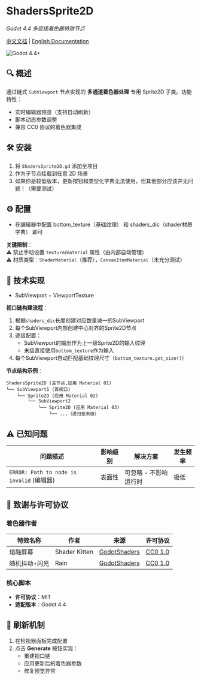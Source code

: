# ShadersSprite2D 
*Godot 4.4 多层级着色器特效节点* 

[中文文档](README_zh.md) | [English Documentation](README.md)

![Godot 4.4+](https://img.shields.io/badge/Godot-4.4%2B-%23478cbf)  

## 🔍 概述  
通过链式 `SubViewport` 节点实现的 **多通道着色器处理** 专用 Sprite2D 子类。功能特性：  
- 实时编辑器预览（支持自动刷新）  
- 脚本动态参数调整  
- 兼容 CC0 协议的着色器集成  

## 🛠️ 安装  
1. 将 `ShadersSprite2D.gd` 添加至项目  
2. 作为子节点挂载到任意 2D 场景  
3. 如果你是较低版本，更新按钮和类型化字典无法使用，但其他部分应该并无问题！（需要测试）

## ⚙️ 配置  

- 在编辑器中配置 bottom_texture（基础纹理） 和 shaders_dic（shader材质字典） 即可

**关键限制**：  
⚠️ 禁止手动设置 `texture`/`material` 属性（由内部自动管理）  
⚠️ 材质类型：`ShaderMaterial`（推荐），`CanvasItemMaterial`（未充分测试）  

## 🔬 技术实现  
  
* SubViewport + ViewportTexture

**视口链构建流程**：
1. 根据`shaders_dic`长度创建对应数量减一的SubViewport
2. 每个SubViewport内部创建中心对齐的Sprite2D节点
3. 逐级配置：
   - SubViewport的输出作为上一级Sprite2D的输入纹理
   - 末级直接使用`bottom_texture`作为输入
4. 每个SubViewport自动匹配基础纹理尺寸（`bottom_texture.get_size()`）

**节点结构示例**：
```
ShadersSprite2D (主节点,应用 Material 01)
└── SubViewport1 (首视口)
	└── Sprite2D (应用 Material 02)
		└── SubViewport2
			└── Sprite2D (应用 Material 03)
				└── ...（递归至末级）
```

## ⚠️ 已知问题   
| 问题描述 | 影响级别 | 解决方案 | 发生频率 |  
|----------|----------|----------|----------|  
| `ERROR: Path to node is invalid` (编辑器) | 表面性 | 可忽略 - 不影响运行时 | 极低 |  

## 📜 致谢与许可协议  
### 着色器作者  
| 特效名称 | 作者 | 来源 | 许可协议 |  
|---------|------|------|---------|  
| 熔融屏幕 | Shader Kitten | [GodotShaders](https://godotshaders.com) | [CC0 1.0](https://creativecommons.org/publicdomain/zero/1.0/) |  
| 随机抖动+闪光 | Rain | [GodotShaders](https://godotshaders.com) | [CC0 1.0](https://creativecommons.org/publicdomain/zero/1.0/) | 

### 核心脚本  
- **许可协议**：MIT  
- **适配版本**：Godot 4.4  

## 🔄 刷新机制  
1. 在检视器面板完成配置  
2. 点击 **Generate** 按钮实现：
   - 重建视口链  
   - 应用更新后的着色器参数  
   - 修复预览异常  
